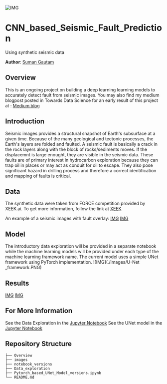 ![IMG](./images/jimmy-conover-PtJ6iVbnLfM-unsplash.PNG)

# CNN_based_Seismic_Fault_Prediction
Using synthetic seismic data

**Author**: [Suman Gautam](mailto:smngeo@gmail.com)

## Overview

This is an ongoing project on building a deep learning learning models to accurately detect fault from seismic images. You may also find my medium blogpost posted in Towards Data Science for an early result of this project at : 
[Medium blog](https://towardsdatascience.com/seismic-fault-prediction-with-deep-learning-2935704c9b48)


## Introduction
Seismic images provides a structural snapshot of Earth's subsurface at a given time. Because of the many geological and tectonic processes, the Earth's layers are folded and faulted. A seismic fault is basically a crack in the rock layers along with the block of rocks/sediments moves. If the displacemnt is large enought, they are visible in the seismic data. These faults are of primary interest in hydrocarbon exploration because they can trap oil in places or may act as conduit for oil to escape. They also pose significant hazard in drilling process and therefore a correct identification and mapping of faults is critical. 


## Data

The synthetic data were taken from FORCE competition provided by XEEK.ai.
To get more information, follow the link at [XEEK](https://xeek.ai/challenges/force-seismic/overview)

An example of a seismic images with fault overlay:
[IMG](./images/seismic_acquisition.JPG)
[IMG](./images/Fault_overlay.PNG)


## Model

The introductory data exploration will be provided in a separate notebook while the machine learning models will be provided under each type of the machine learning framework name.
The current model uses a simple UNet framework using PyTorch implementation. 
![IMG](./images/U-Net _framework.PNG)


## Results
[IMG](./images/Results.PNG)
[IMG](./images/loss.PNG)


## For More Information

See the Data Exploration in the [Jupyter Notebook](./Data_exploration.ipynb)
See the UNet model in the [Jupyter Notebook](./Pytorch_based_UNet_Model_v2.ipynb)



## Repository Structure

```
├── Overview
├── images 
├── notebook_versions
├── Data_exploration
├── Pytorch_based_UNet_Model_versions.ipynb
└── README.md
```
